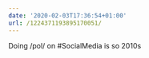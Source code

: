 ```yaml
---
date: '2020-02-03T17:36:54+01:00'
url: /1224371193895170051/
---
```

Doing /pol/ on #SocialMedia is so 2010s

